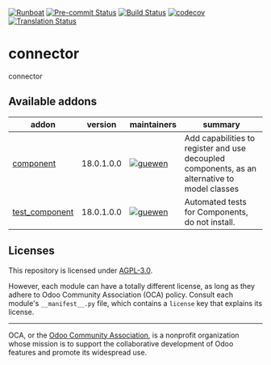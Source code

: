 
[![Runboat](https://img.shields.io/badge/runboat-Try%20me-875A7B.png)](https://runboat.odoo-community.org/builds?repo=OCA/connector&target_branch=18.0)
[![Pre-commit Status](https://github.com/OCA/connector/actions/workflows/pre-commit.yml/badge.svg?branch=18.0)](https://github.com/OCA/connector/actions/workflows/pre-commit.yml?query=branch%3A18.0)
[![Build Status](https://github.com/OCA/connector/actions/workflows/test.yml/badge.svg?branch=18.0)](https://github.com/OCA/connector/actions/workflows/test.yml?query=branch%3A18.0)
[![codecov](https://codecov.io/gh/OCA/connector/branch/18.0/graph/badge.svg)](https://codecov.io/gh/OCA/connector)
[![Translation Status](https://translation.odoo-community.org/widgets/connector-18-0/-/svg-badge.svg)](https://translation.odoo-community.org/engage/connector-18-0/?utm_source=widget)

<!-- /!\ do not modify above this line -->

# connector

connector

<!-- /!\ do not modify below this line -->

<!-- prettier-ignore-start -->

[//]: # (addons)

Available addons
----------------
addon | version | maintainers | summary
--- | --- | --- | ---
[component](component/) | 18.0.1.0.0 | [![guewen](https://github.com/guewen.png?size=30px)](https://github.com/guewen) | Add capabilities to register and use decoupled components, as an alternative to model classes
[test_component](test_component/) | 18.0.1.0.0 | [![guewen](https://github.com/guewen.png?size=30px)](https://github.com/guewen) | Automated tests for Components, do not install.

[//]: # (end addons)

<!-- prettier-ignore-end -->

## Licenses

This repository is licensed under [AGPL-3.0](LICENSE).

However, each module can have a totally different license, as long as they adhere to Odoo Community Association (OCA)
policy. Consult each module's `__manifest__.py` file, which contains a `license` key
that explains its license.

----
OCA, or the [Odoo Community Association](http://odoo-community.org/), is a nonprofit
organization whose mission is to support the collaborative development of Odoo features
and promote its widespread use.
